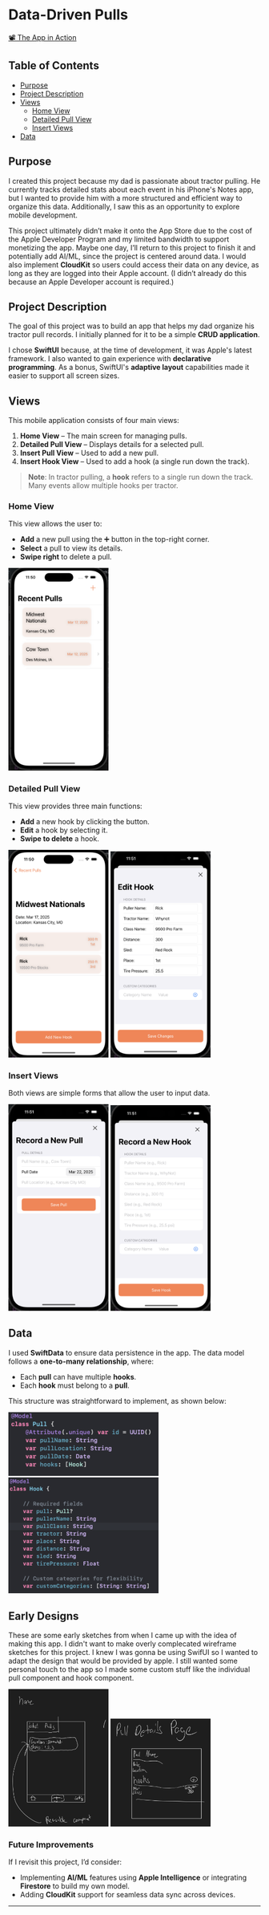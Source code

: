 # Data-Driven Pulls
[📽 The App in Action](Assets/Demo.mov)

## Table of Contents
- [Purpose](#purpose)
- [Project Description](#project-description)
- [Views](#views)
  - [Home View](#home-view)
  - [Detailed Pull View](#detailed-pull-view)
  - [Insert Views](#insert-views)
- [Data](#data)

## Purpose
I created this project because my dad is passionate about tractor pulling. He currently tracks detailed stats about each event in his iPhone's Notes app, but I wanted to provide him with a more structured and efficient way to organize this data. Additionally, I saw this as an opportunity to explore mobile development.  

This project ultimately didn’t make it onto the App Store due to the cost of the Apple Developer Program and my limited bandwidth to support monetizing the app. Maybe one day, I’ll return to this project to finish it and potentially add AI/ML, since the project is centered around data. I would also implement **CloudKit** so users could access their data on any device, as long as they are logged into their Apple account. (I didn’t already do this because an Apple Developer account is required.)

## Project Description
The goal of this project was to build an app that helps my dad organize his tractor pull records. I initially planned for it to be a simple **CRUD application**.  

I chose **SwiftUI** because, at the time of development, it was Apple's latest framework. I also wanted to gain experience with **declarative programming**. As a bonus, SwiftUI's **adaptive layout** capabilities made it easier to support all screen sizes.

## Views
This mobile application consists of four main views:
1. **Home View** – The main screen for managing pulls.
2. **Detailed Pull View** – Displays details for a selected pull.
3. **Insert Pull View** – Used to add a new pull.
4. **Insert Hook View** – Used to add a hook (a single run down the track).  

> **Note**: In tractor pulling, a **hook** refers to a single run down the track. Many events allow multiple hooks per tractor.

### Home View
This view allows the user to:
- **Add** a new pull using the ➕ button in the top-right corner.
- **Select** a pull to view its details.
- **Swipe right** to delete a pull.

<img src="Assets/HomeView.png" width="200">

### Detailed Pull View
This view provides three main functions:
- **Add** a new hook by clicking the button.
- **Edit** a hook by selecting it.
- **Swipe to delete** a hook.

 <img src="Assets/DetailedView.png" width="200">  <img src="Assets/EditHook.png" width="200">

### Insert Views
Both views are simple forms that allow the user to input data.

  <img src="Assets/InsertPull.png" width="200">  <img src="Assets/InsertHook.png" width="200">

## Data
I used **SwiftData** to ensure data persistence in the app. The data model follows a **one-to-many relationship**, where:
- Each **pull** can have multiple **hooks**.
- Each **hook** must belong to a **pull**.

This structure was straightforward to implement, as shown below:

<img src="Assets/PullModel.png" width="300">  <img src="Assets/HookModel.png" width="300">

## Early Designs
These are some early sketches from when I came up with the idea of making this app. I didn't want to make overly complecated wireframe sketches for this project. I knew I was gonna be using SwifUI so I wanted to adapt the design that would be provided by apple. I still wanted some personal touch to the app so I made some custom stuff like the individual pull component and hook component.

<img src="Assets/HomeViewSketch.png" width="200">  <img src="Assets/HookViewSketch.png" width="200">

### Future Improvements
If I revisit this project, I’d consider:
- Implementing **AI/ML** features using **Apple Intelligence** or integrating **Firestore** to build my own model.
- Adding **CloudKit** support for seamless data sync across devices.

---
